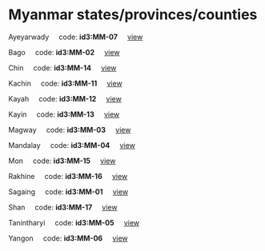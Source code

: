 # Myanmar states/provinces/counties
Ayeyarwady&nbsp;&nbsp;&nbsp;&nbsp;&nbsp;code: **id3:MM-07**&nbsp;&nbsp;&nbsp;&nbsp;&nbsp;[view](../../export/geojson/medium/id3/mm/07.geojson)&nbsp;&nbsp;&nbsp;&nbsp;&nbsp;


Bago&nbsp;&nbsp;&nbsp;&nbsp;&nbsp;code: **id3:MM-02**&nbsp;&nbsp;&nbsp;&nbsp;&nbsp;[view](../../export/geojson/medium/id3/mm/02.geojson)&nbsp;&nbsp;&nbsp;&nbsp;&nbsp;


Chin&nbsp;&nbsp;&nbsp;&nbsp;&nbsp;code: **id3:MM-14**&nbsp;&nbsp;&nbsp;&nbsp;&nbsp;[view](../../export/geojson/medium/id3/mm/14.geojson)&nbsp;&nbsp;&nbsp;&nbsp;&nbsp;


Kachin&nbsp;&nbsp;&nbsp;&nbsp;&nbsp;code: **id3:MM-11**&nbsp;&nbsp;&nbsp;&nbsp;&nbsp;[view](../../export/geojson/medium/id3/mm/11.geojson)&nbsp;&nbsp;&nbsp;&nbsp;&nbsp;


Kayah&nbsp;&nbsp;&nbsp;&nbsp;&nbsp;code: **id3:MM-12**&nbsp;&nbsp;&nbsp;&nbsp;&nbsp;[view](../../export/geojson/medium/id3/mm/12.geojson)&nbsp;&nbsp;&nbsp;&nbsp;&nbsp;


Kayin&nbsp;&nbsp;&nbsp;&nbsp;&nbsp;code: **id3:MM-13**&nbsp;&nbsp;&nbsp;&nbsp;&nbsp;[view](../../export/geojson/medium/id3/mm/13.geojson)&nbsp;&nbsp;&nbsp;&nbsp;&nbsp;


Magway&nbsp;&nbsp;&nbsp;&nbsp;&nbsp;code: **id3:MM-03**&nbsp;&nbsp;&nbsp;&nbsp;&nbsp;[view](../../export/geojson/medium/id3/mm/03.geojson)&nbsp;&nbsp;&nbsp;&nbsp;&nbsp;


Mandalay&nbsp;&nbsp;&nbsp;&nbsp;&nbsp;code: **id3:MM-04**&nbsp;&nbsp;&nbsp;&nbsp;&nbsp;[view](../../export/geojson/medium/id3/mm/04.geojson)&nbsp;&nbsp;&nbsp;&nbsp;&nbsp;


Mon&nbsp;&nbsp;&nbsp;&nbsp;&nbsp;code: **id3:MM-15**&nbsp;&nbsp;&nbsp;&nbsp;&nbsp;[view](../../export/geojson/medium/id3/mm/15.geojson)&nbsp;&nbsp;&nbsp;&nbsp;&nbsp;


Rakhine&nbsp;&nbsp;&nbsp;&nbsp;&nbsp;code: **id3:MM-16**&nbsp;&nbsp;&nbsp;&nbsp;&nbsp;[view](../../export/geojson/medium/id3/mm/16.geojson)&nbsp;&nbsp;&nbsp;&nbsp;&nbsp;


Sagaing&nbsp;&nbsp;&nbsp;&nbsp;&nbsp;code: **id3:MM-01**&nbsp;&nbsp;&nbsp;&nbsp;&nbsp;[view](../../export/geojson/medium/id3/mm/01.geojson)&nbsp;&nbsp;&nbsp;&nbsp;&nbsp;


Shan&nbsp;&nbsp;&nbsp;&nbsp;&nbsp;code: **id3:MM-17**&nbsp;&nbsp;&nbsp;&nbsp;&nbsp;[view](../../export/geojson/medium/id3/mm/17.geojson)&nbsp;&nbsp;&nbsp;&nbsp;&nbsp;


Tanintharyi&nbsp;&nbsp;&nbsp;&nbsp;&nbsp;code: **id3:MM-05**&nbsp;&nbsp;&nbsp;&nbsp;&nbsp;[view](../../export/geojson/medium/id3/mm/05.geojson)&nbsp;&nbsp;&nbsp;&nbsp;&nbsp;


Yangon&nbsp;&nbsp;&nbsp;&nbsp;&nbsp;code: **id3:MM-06**&nbsp;&nbsp;&nbsp;&nbsp;&nbsp;[view](../../export/geojson/medium/id3/mm/06.geojson)&nbsp;&nbsp;&nbsp;&nbsp;&nbsp;

